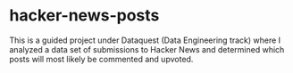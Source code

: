 # hacker-news-posts
This is a guided project under Dataquest (Data Engineering track) where I analyzed a data set of submissions to Hacker News and determined which posts will most likely be commented and upvoted. 
